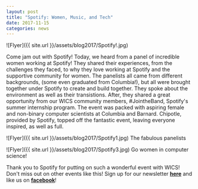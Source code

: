```yaml
---
layout: post
title: "Spotify: Women, Music, and Tech"
date: 2017-11-15
categories: news
---
```


![Flyer]({{ site.url }}/assets/blog2017/Spotify!.jpg)

Come jam out with Spotify! Today, we heard from a panel of incredible women working at Spotify! They shared their experiences, from the challenges they faced, to why they love working at Spotify and the supportive community for women. The panelists all came from different backgrounds, (some even graduated from Columbia!), but all were brought together under Spotify to create and build together. They spoke about the environment as well as their transistions. After, they shared a great opportunity from our WICS community members, #JointheBand, Spotify's summer internship program. The event was packed with aspiring female and non-binary computer scientists at Columbia and Barnard. Chipotle, provided by Spotify, topped off the fantastic event, leaving everyone inspired, as well as full. 

![Flyer]({{ site.url }}/assets/blog2017/Spotify1.jpg)
The fabulous panelists

![Flyer]({{ site.url }}/assets/blog2017/Spotify3.jpg)
Go women in computer science!

Thank you to Spotify for putting on such a wonderful event with WICS! Don't miss out on other events like this!
Sign up for our newsletter [**here**][mailinglist] and like us on [**facebook**][facebook]!

[mailinglist]: http://columbia.us9.list-manage.com/subscribe?u=4c6a1c710f8ab9cce10272368&id=593b5faa43
[facebook]:https://www.facebook.com/CUWICS
